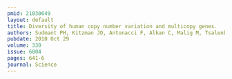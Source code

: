 ```yaml
---
pmid: 21030649
layout: default
title: Diversity of human copy number variation and multicopy genes.
authors: Sudmant PH, Kitzman JO, Antonacci F, Alkan C, Malig M, Tsalenko A, Sampas N, Bruhn L, Shendure J, Eichler EE, 1000 Genomes Project
pubdate: 2010 Oct 29
volume: 330
issue: 6004
pages: 641-6
journal: Science
---
```

